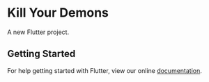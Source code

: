 # Kill Your Demons

A new Flutter project.

## Getting Started

For help getting started with Flutter, view our online
[documentation](https://flutter.io/).

